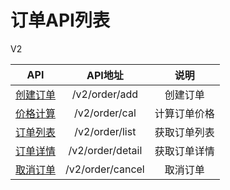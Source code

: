 
# 订单API列表

   V2 
   
| API                                   |         API地址       |    说明          |
| --------------------------------------|:---------------------:|:-------------:|
| [创建订单](./order/V2/add_order_v2.md)     |  /v2/order/add   |  创建订单        |
| [价格计算](./order/V2/cal_v2.md)           |  /v2/order/cal   |  计算订单价格    |
| [订单列表](./order/V2/order_list_v2.md)    |  /v2/order/list  |  获取订单列表    |
| [订单详情](./order/V2/order_detail_v2.md)  |  /v2/order/detail|  获取订单详情    |
| [取消订单](./order/V2/order_cancel_v2.md)  |  /v2/order/cancel|  取消订单        |
